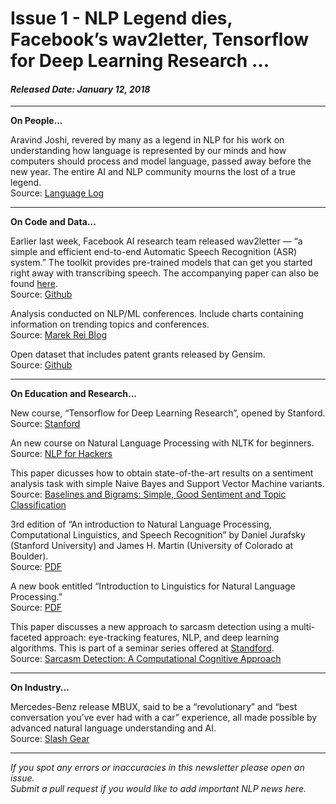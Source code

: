 # Issue 1 - NLP Legend dies, Facebook’s wav2letter, Tensorflow for Deep Learning Research …

#### *Released Date: January 12, 2018*
----------

**On People...**

Aravind Joshi, revered by many as a legend in NLP for his work on understanding how language is represented by our minds and how computers should process and model language, passed away before the new year. The entire AI and NLP community mourns the lost of a true legend.  
Source: [Language Log](http://languagelog.ldc.upenn.edu/nll/?p=36048)


----------

**On Code and Data...**

Earlier last week, Facebook AI research team released wav2letter — “a simple and efficient end-to-end Automatic Speech Recognition (ASR) system.” The toolkit provides pre-trained models that can get you started right away with transcribing speech. The accompanying paper can also be found [here](https://arxiv.org/abs/1609.03193).  
Source: [Github](https://github.com/facebookresearch/wav2letter)

Analysis conducted on NLP/ML conferences. Include charts containing information on trending topics and conferences.  
Source: [Marek Rei Blog](http://www.marekrei.com/blog/ml-nlp-publications-in-2017/)

Open dataset that includes patent grants released by Gensim.  
Source: [Github](https://github.com/RaRe-Technologies/gensim-data/releases/tag/patent-2017)


----------

**On Education and Research...**

New course, “Tensorflow for Deep Learning Research”, opened by Stanford.  
Source: [Stanford](https://web.stanford.edu/class/cs20si/syllabus.html)

An new course on Natural Language Processing with NLTK for beginners.  
Source: [NLP for Hackers](https://nlp.stanford.edu/seminar/)

This paper dicusses how to obtain state-of-the-art results on a sentiment analysis task with simple Naive Bayes and Support Vector Machine variants.  
Source: [Baselines and Bigrams: Simple, Good Sentiment and Topic Classification](https://nlp.stanford.edu/pubs/sidaw12_simple_sentiment.pdf)

3rd edition of “An introduction to Natural Language Processing, Computational Linguistics, and Speech Recognition” by Daniel Jurafsky (Stanford University) and James H. Martin (University of Colorado at Boulder).  
Source: [PDF](https://web.stanford.edu/~jurafsky/slp3/ed3book.pdf)

A new book entitled “Introduction to Linguistics for Natural Language Processing.”  
Source: [PDF](https://nlp.stanford.edu/seminar/)

This paper discusses a new approach to sarcasm detection using a multi-faceted approach: eye-tracking features, NLP, and deep learning algorithms. This is part of a seminar series offered at [Standford](https://nlp.stanford.edu/seminar/).  
Source: [Sarcasm Detection: A Computational Cognitive Approach](https://nlp.stanford.edu/seminar/details/pbhattacharyya.shtml)


----------

**On Industry...**

Mercedes-Benz release MBUX, said to be a “revolutionary” and “best conversation you’ve ever had with a car” experience, all made possible by advanced natural language understanding and AI.  
Source: [Slash Gear](https://www.slashgear.com/mercedes-benz-mbux-infotainment-system-a-revolution-with-ai-natural-language-and-more-09514619/)

----------
*If you spot any errors or inaccuracies in this newsletter please open an issue.*  
*Submit a pull request if you would like to add important NLP news here.*

